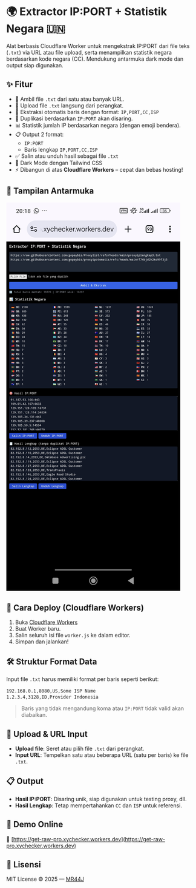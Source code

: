 # 🌍 Extractor IP:PORT + Statistik Negara 🇺🇳

Alat berbasis Cloudflare Worker untuk mengekstrak IP:PORT dari file teks (`.txt`) via URL atau file upload, serta menampilkan statistik negara berdasarkan kode negara (CC). Mendukung antarmuka dark mode dan output siap digunakan.

## ✨ Fitur

- 🔗 Ambil file `.txt` dari satu atau banyak URL.
- 📂 Upload file `.txt` langsung dari perangkat.
- 🧠 Ekstraksi otomatis baris dengan format: `IP,PORT,CC,ISP`
- 🚫 Duplikasi berdasarkan `IP:PORT` akan disaring.
- 📊 Statistik jumlah IP berdasarkan negara (dengan emoji bendera).
- 📋 Output 2 format:
  - `IP:PORT`
  - Baris lengkap `IP,PORT,CC,ISP`
- ✅ Salin atau unduh hasil sebagai file `.txt`
- 🌙 Dark Mode dengan Tailwind CSS
- ⚡ Dibangun di atas **Cloudflare Workers** – cepat dan bebas hosting!
  
## 📸 Tampilan Antarmuka

![preview](https://raw.githubusercontent.com/gopaybis/get-raw-proxy/refs/heads/main/Screenshot_2025-06-15-20-18-07-689_com.android.chrome.jpg)

## 🚀 Cara Deploy (Cloudflare Workers)

1. Buka [Cloudflare Workers](https://dash.cloudflare.com/)
2. Buat Worker baru.
3. Salin seluruh isi file `worker.js` ke dalam editor.
4. Simpan dan jalankan!

## 🛠 Struktur Format Data

Input file `.txt` harus memiliki format per baris seperti berikut:

```
192.168.0.1,8080,US,Some ISP Name
1.2.3.4,3128,ID,Provider Indonesia
```

> Baris yang tidak mengandung koma atau `IP:PORT` tidak valid akan diabaikan.

## 📂 Upload & URL Input

- **Upload file**: Seret atau pilih file `.txt` dari perangkat.
- **Input URL**: Tempelkan satu atau beberapa URL (satu per baris) ke file `.txt`.

## 📋 Output

- **Hasil IP:PORT**: Disaring unik, siap digunakan untuk testing proxy, dll.
- **Hasil Lengkap**: Tetap mempertahankan `CC` dan `ISP` untuk referensi.

## 🧪 Demo Online

🔗 [https://get-raw-pro.xychecker.workers.dev](https://get-raw-pro.xychecker.workers.dev)   

## 📄 Lisensi

MIT License © 2025 — [MR44J](https://github.com/gopaybis)

